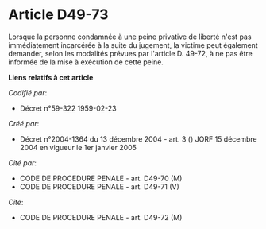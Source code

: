 # Article D49-73

Lorsque la personne condamnée à une peine privative de liberté n'est pas immédiatement incarcérée à la suite du jugement, la
victime peut également demander, selon les modalités prévues par l'article D. 49-72, à ne pas être informée de la mise à
exécution de cette peine.

**Liens relatifs à cet article**

_Codifié par_:

  - Décret n°59-322 1959-02-23

_Créé par_:

  - Décret n°2004-1364 du 13 décembre 2004 - art. 3 () JORF 15 décembre 2004 en vigueur le 1er janvier 2005

_Cité par_:

  - CODE DE PROCEDURE PENALE - art. D49-70 (M)
  - CODE DE PROCEDURE PENALE - art. D49-71 (V)

_Cite_:

  - CODE DE PROCEDURE PENALE - art. D49-72 (M)

